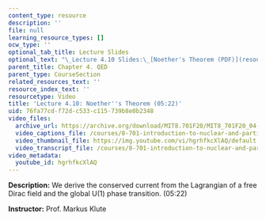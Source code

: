 ```yaml
---
content_type: resource
description: ''
file: null
learning_resource_types: []
ocw_type: ''
optional_tab_title: Lecture Slides
optional_text: "\_Lecture 4.10 Slides:\_[Noether's Theorem (PDF)](resources/mit8_701f20_lec4-10)"
parent_title: Chapter 4. QED
parent_type: CourseSection
related_resources_text: ''
resource_index_text: ''
resourcetype: Video
title: 'Lecture 4.10: Noether''s Theorem (05:22)'
uid: 76fa77cd-f72d-c533-c115-739b8e0b2348
video_files:
  archive_url: https://archive.org/download/MIT8.701F20/MIT8_701F20_04-10_noether_300k.mp4
  video_captions_file: /courses/8-701-introduction-to-nuclear-and-particle-physics-fall-2020/fcc8b5a53e5e51fbb036f8b43637a585_hgrhfkcXlAQ.vtt
  video_thumbnail_file: https://img.youtube.com/vi/hgrhfkcXlAQ/default.jpg
  video_transcript_file: /courses/8-701-introduction-to-nuclear-and-particle-physics-fall-2020/69a89359d42f16fdc9c716ce16fc48d7_hgrhfkcXlAQ.pdf
video_metadata:
  youtube_id: hgrhfkcXlAQ
---
```


**Description:** We derive the conserved current from the Lagrangian of a free Dirac field and the global U(1) phase transition. (05:22)

**Instructor:** Prof. Markus Klute